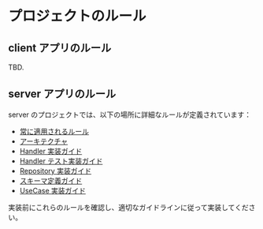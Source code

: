 # プロジェクトのルール

## client アプリのルール

TBD.

## server アプリのルール

server のプロジェクトでは、以下の場所に詳細なルールが定義されています：

- [常に適用されるルール](docs/rules/server/always-applied-rules.md)
- [アーキテクチャ](docs/rules/server/architercture.md)
- [Handler 実装ガイド](docs/rules/server/handler.md)
- [Handler テスト実装ガイド](docs/rules/server/handler-test.md)
- [Repository 実装ガイド](docs/rules/server/repository.md)
- [スキーマ定義ガイド](docs/rules/server/schema.md)
- [UseCase 実装ガイド](docs/rules/server/use-case.md)

実装前にこれらのルールを確認し、適切なガイドラインに従って実装してください。
